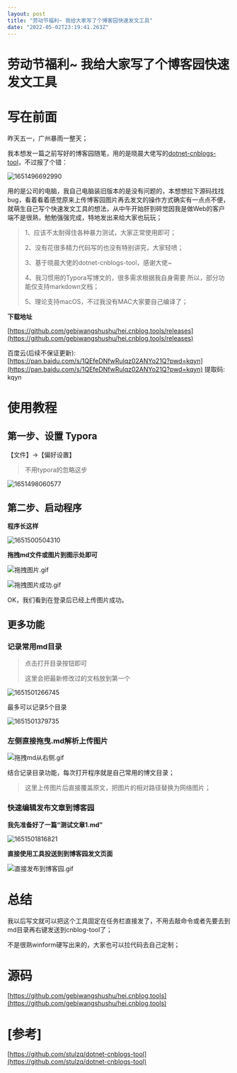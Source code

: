 ```yaml
---
layout: post
title: "劳动节福利~ 我给大家写了个博客园快速发文工具"
date: "2022-05-02T23:19:41.263Z"
---
```

劳动节福利~ 我给大家写了个博客园快速发文工具
=======================

写在前面
====

昨天五一，广州暴雨一整天；

我本想发一篇之前写好的博客园随笔，用的是晓晨大佬写的[dotnet-cnblogs-tool](https://github.com/stulzq/dotnet-cnblogs-tool)，不过报了个错：

![1651496692990](https://img2022.cnblogs.com/blog/641760/202205/641760-20220502230201749-2088274089.png)

用的是公司的电脑，我自己电脑装旧版本的是没有问题的，本想想拉下源码找找bug，看着看着感觉原来上传博客园图片再去发文的操作方式确实有一点点不便，就萌生自己写个快速发文工具的想法，从中午开始肝到碎觉因我是做Web的客户端不是很熟，勉勉强强完成，特地发出来给大家也玩玩；

> 1、应该不太耐得住各种暴力测试，大家正常使用即可；
> 
> 2、没有花很多精力代码写的也没有特别讲究，大家轻喷；
> 
> 3、基于晓晨大佬的dotnet-cnblogs-tool，感谢大佬~
> 
> 4、我习惯用的Typora写博文的，很多需求根据我自身需要 所以，部分功能仅支持markdown文档；
> 
> 5、理论支持macOS，不过我没有MAC大家要自己编译了；

**下载地址**

[https://github.com/gebiwangshushu/hei.cnblog.tools/releases](https://github.com/gebiwangshushu/hei.cnblog.tools/releases)

百度云(后续不保证更新): [https://pan.baidu.com/s/1QEfeDNfwRulqz02ANYo21Q?pwd=kqyn](https://pan.baidu.com/s/1QEfeDNfwRulqz02ANYo21Q?pwd=kqyn) 提取码: kqyn

使用教程
====

第一步、设置 Typora
-------------

【文件】->【偏好设置】

> 不用typora的忽略这步

![1651498060577](https://img2022.cnblogs.com/blog/641760/202205/641760-20220502230201524-1588653939.png)

第二步、启动程序
--------

**程序长这样**

![1651500504310](https://img2022.cnblogs.com/blog/641760/202205/641760-20220502230201310-52071572.png)

**拖拽md文件或图片到图示处即可**

![拖拽图片.gif](https://img2022.cnblogs.com/blog/641760/202205/641760-20220502230201047-177245739.gif)

![拖拽图片成功.gif](https://img2022.cnblogs.com/blog/641760/202205/641760-20220502230200707-1920617849.gif)

OK，我们看到在登录后已经上传图片成功。

更多功能
----

### 记录常用md目录

> 点击打开目录按钮即可
> 
> 这里会把最新修改过的文档放到第一个

![1651501266745](https://img2022.cnblogs.com/blog/641760/202205/641760-20220502230200470-634154757.png)

最多可以记录5个目录

![1651501379735](https://img2022.cnblogs.com/blog/641760/202205/641760-20220502230200174-1481025367.png)

### 左侧直接拖曳.md解析上传图片

![拖拽md从右侧.gif](https://img2022.cnblogs.com/blog/641760/202205/641760-20220502230159785-1216291795.gif)

结合记录目录功能，每次打开程序就是自己常用的博文目录；

> 这里上传图片后直接覆盖原文，把图片的相对路径替换为网络图片；

### 快速编辑发布文章到博客园

**我先准备好了一篇“测试文章1.md”**

![1651501816821](https://img2022.cnblogs.com/blog/641760/202205/641760-20220502230158583-665148295.png)

**直接使用工具投送到到博客园发文页面**

![直接发布到博客园.gif](https://img2022.cnblogs.com/blog/641760/202205/641760-20220502230158044-241409867.gif)

总结
==

我以后写文就可以把这个工具固定在任务栏直接发了，不用去敲命令或者先要去到md目录再右键发送到cnblog-tool了；

不是很熟winform硬写出来的，大家也可以拉代码去自己定制；

源码
==

[https://github.com/gebiwangshushu/hei.cnblog.tools](https://github.com/gebiwangshushu/hei.cnblog.tools)

\[参考\]
======

[https://github.com/stulzq/dotnet-cnblogs-tool](https://github.com/stulzq/dotnet-cnblogs-tool)